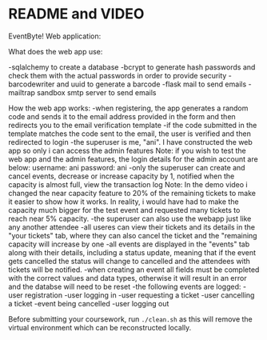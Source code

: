# README and VIDEO
EventByte! Web application:

What does the web app use:

-sqlalchemy to create a database
-bcrypt to generate hash passwords and check them with the actual passwords in order to provide security
-barcodewriter and uuid to generate a barcode
-flask mail to send emails
-mailtrap sandbox smtp server to send emails

How the web app works:
-when registering, the app generates a random code and sends it to the email address provided in the form and then redirects you to the email verification template
-if the code submitted in the template matches the code sent to the email, the user is verified and then redirected to login
-the superuser is me, "ani". I have constructed the web app so only i can access the admin features
    Note: if you wish to test the web app and the admin features, the login details for the admin account are below:
    username: ani
    password: ani
-only the superuser can create and cancel events, decrease or increase capacity by 1, notified when the capacity is almost full, view the transaction log
    Note: In the demo video i changed the near capacity feature to 20% of the remaining tickets to make it easier to show how it works. In reality, i would have had to make the capacity much bigger for the test event and requested many tickets to reach near 5% capacity.
-the superuser can also use the webapp just like any another attendee
-all useres can view their tickets and its details in the "your tickets" tab, where they can also cancel the ticket and the "remaining capacity will increase by one
-all events are displayed in the "events" tab along with their details, including a status update, meaning that if the event gets cancelled the status will change to cancelled and the attendees with tickets will be notified.
-when creating an event all fields must be completed with the correct values and data types, otherwise it will result in an error and the databse will need to be reset
-the following events are logged:
    -user registration
    -user logging in
    -user requesting a ticket
    -user cancelling a ticket
    -event being cancelled
    -user logging out








Before submitting your coursework, run `./clean.sh` as this will remove the virtual environment which can be reconstructed locally.

